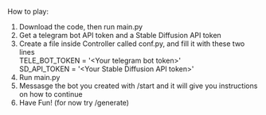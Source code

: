 How to play:

1) Download the code, then run main.py   
2) Get a telegram bot API token and a Stable Diffusion API token  
3) Create a file inside Controller called conf.py, and fill it with these two lines  
TELE_BOT_TOKEN = '\<Your telegram bot token\>'  
SD_API_TOKEN = '\<Your Stable Diffusion API token\>'  
4) Run main.py  
5) Messasge the bot you created with /start and it will give you instructions on how to continue  
6) Have Fun! (for now try /generate)
